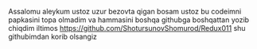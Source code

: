 Assalomu aleykum ustoz uzur bezovta qigan bosam ustoz bu codeimni papkasini topa olmadim va hammasini boshqa githubga boshqattan yozib chiqdim iltimos https://github.com/ShotursunovShomurod/Redux011 shu githubimdan korib olsangiz 

